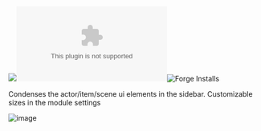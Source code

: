 ![](https://img.shields.io/badge/Foundry-v0.8.6-informational)![Latest Release Download Count](https://img.shields.io/github/downloads/kandashi/smol-foundry/latest/module.zip)![Forge Installs](https://img.shields.io/badge/dynamic/json?label=Forge%20Installs&query=package.installs&suffix=%25&url=https%3A%2F%2Fforge-vtt.com%2Fapi%2Fbazaar%2Fpackage%2Fsmol-foundry&colorB=4aa94a)

Condenses the actor/item/scene ui elements in the sidebar. Customizable sizes in the module settings

![image](https://user-images.githubusercontent.com/1347785/121268517-0a756180-c8b6-11eb-8616-0af7bcb6a878.png)
